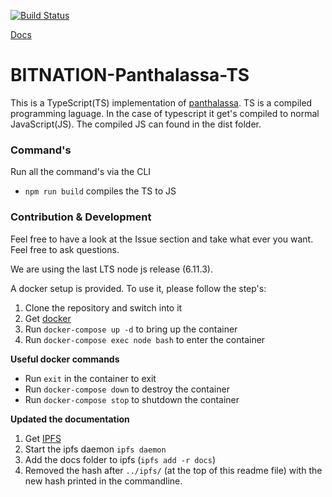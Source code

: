 [![Build Status](https://semaphoreci.com/api/v1/florianlenz/bitnation-panthalassa-ts/branches/develop/badge.svg)](https://semaphoreci.com/florianlenz/bitnation-panthalassa-ts)

[Docs](http://ipfs.io/ipfs/QmYaeNyEv7f75nfRk4oucWJD8GvkmjdNwmj1rTuaqti1qK)

# BITNATION-Panthalassa-TS
This is a TypeScript(TS) implementation of [panthalassa](https://docs.google.com/document/d/1qdniz9XerITfhinkZev98w2vnSKkP4p5iwqYk4ajK-Y/edit?ts=5968c50e#heading=h.5x0d5h95i329). TS is a compiled programming laguage. In the case of typescript it get's compiled to normal JavaScript(JS). The compiled JS can found in the dist folder.

### Command's
Run all the command's via the CLI
* `npm run build` compiles the TS to JS

### Contribution & Development
Feel free to have a look at the Issue section and take what ever you want. Feel free to ask questions.

We are using the last LTS node js release (6.11.3).

A docker setup is provided. To use it, please follow the step's:

1. Clone the repository and switch into it
2. Get [docker](https://docker.com)
3. Run `docker-compose up -d` to bring up the container
4. Run `docker-compose exec node bash` to enter the container

**Useful docker commands**
* Run `exit` in the container to exit
* Run `docker-compose down` to destroy the container
* Run `docker-compose stop` to shutdown the container

**Updated the documentation**

1. Get [IPFS](https://ipfs.io/)
2. Start the ipfs daemon `ipfs daemon`
3. Add the docs folder to ipfs (`ipfs add -r docs`)
4. Removed the hash after `../ipfs/` (at the top of this readme file) with the new hash printed in the commandline.